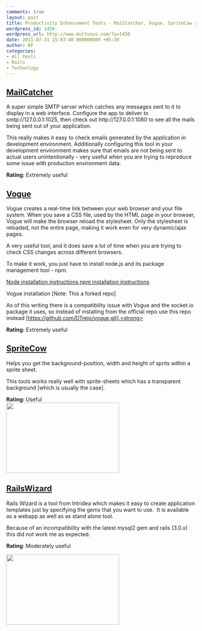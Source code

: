 ```yaml
---
comments: true
layout: post
title: Productivity Enhancement Tools - MailCatcher, Vogue, SpriteCow and RailsWizard
wordpress_id: 1450
wordpress_url: http://www.multunus.com/?p=1450
date: 2011-07-31 15:03:40.000000000 +05:30
author: KP
categories:
- All Posts
- Rails
- Technology
---
```

<h2><a href="https://github.com/sj26/mailcatcher">MailCatcher</a></h2>
A super simple SMTP server which catches any messages sent to it to display in a web interface. Configure the app to deliver to smtp://127.0.0.1:1025, then check out http://127.0.0.1:1080 to see all the mails being sent out of your application.

This really makes it easy to check emails generated by the application in development environment. Additionally configuring this tool in your development environment makes sure that emails are not being sent to actual users unintentionally - very useful when you are trying to reproduce some issue with production environment data.

<strong>Rating:</strong> Extremely useful
<h2><a href="http://aboutcode.net/vogue/">Vogue</a></h2>
Vogue creates a real-time link between your web browser and your file system. When you save a CSS file, used by the HTML page in your browser, Vogue will make the browser reload the stylesheet. Only the stylesheet is reloaded, not the entire page, making it work even for very dynamic/ajax pages.

A very useful tool, and it does save a lot of time when you are trying to check CSS changes across different browsers.

To make it work, you just have to install node.js and its package management tool - npm.

<a href="https://github.com/joyent/node/wiki/Installation">Node installation instructions
</a><a href="http://npmjs.org/">npm installation instructions</a>

Vogue installation [Note: This a forked repo]

As of this writing there is a compatibility issue with Vogue and the socket.io package it uses, so instead of installing from the official repo use this repo instead [https://github.com/DTrejo/vogue.git].<strong>
</strong>

<strong>Rating:</strong> Extremely useful
<h2><a href="http://www.spritecow.com/">SpriteCow</a></h2>
Helps you get the background-position, width and height of sprits within a sprite sheet.

This tools works really well with sprite-sheets which has a transparent background [which is usually the case].
<div><strong>Rating: </strong>Useful</div>
<div><strong> </strong></div>
<a rel="attachment wp-att-1458" href="http://www.multunus.com/2011/07/productivity-enhancement-tools-mailcatcher-vogue-spritecow-and-railswizard/sprite-cow/"><img class="size-medium wp-image-1458 alignnone" src="http://www.multunus.com/wp-blog/wp-content/uploads/2011/07/sprite-cow-300x187.png" alt="" width="300" height="187" /></a>
<h2><a href="http://railswizard.org/">RailsWizard</a></h2>
Rails Wizard is a tool from Intridea which makes it easy to create application templates just by specifying the gems that you want to use.  It is available as a webapp as well as as stand alone tool.

Because of an incompatibility with the latest mysql2 gem and rails (3.0.x) this did not work me as expected.

<strong>Rating</strong>: Moderately useful

<a rel="attachment wp-att-1456" href="http://www.multunus.com/2011/07/productivity-enhancement-tools-mailcatcher-vogue-spritecow-and-railswizard/rails-wizard/"><img src="http://www.multunus.com/wp-blog/wp-content/uploads/2011/07/rails-wizard-300x187.png" alt="" width="300" height="187" /></a>
